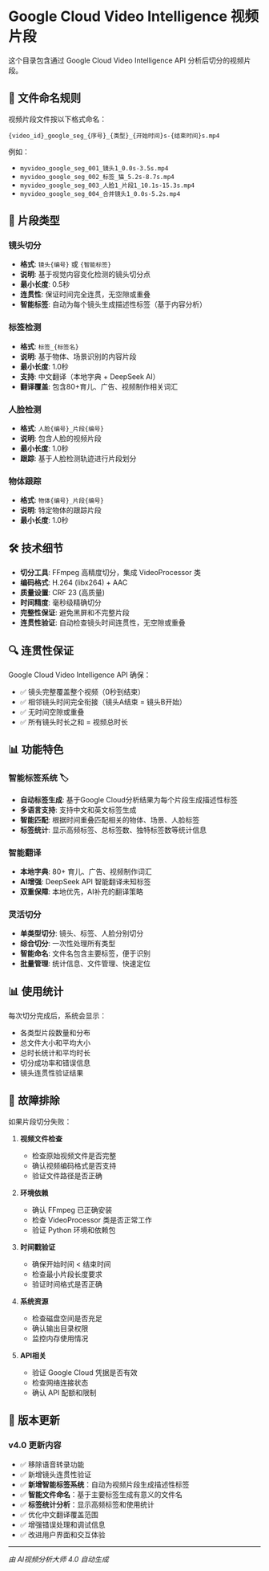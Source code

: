 # Google Cloud Video Intelligence 视频片段

这个目录包含通过 Google Cloud Video Intelligence API 分析后切分的视频片段。

## 📁 文件命名规则

视频片段文件按以下格式命名：
```
{video_id}_google_seg_{序号}_{类型}_{开始时间}s-{结束时间}s.mp4
```

例如：
- `myvideo_google_seg_001_镜头1_0.0s-3.5s.mp4`
- `myvideo_google_seg_002_标签_猫_5.2s-8.7s.mp4`
- `myvideo_google_seg_003_人脸1_片段1_10.1s-15.3s.mp4`
- `myvideo_google_seg_004_合并镜头1_0.0s-5.2s.mp4`

## 🎯 片段类型

### 镜头切分
- **格式**: `镜头{编号}` 或 `{智能标签}`
- **说明**: 基于视觉内容变化检测的镜头切分点
- **最小长度**: 0.5秒
- **连贯性**: 保证时间完全连贯，无空隙或重叠
- **智能标签**: 自动为每个镜头生成描述性标签（基于内容分析）

### 标签检测
- **格式**: `标签_{标签名}`
- **说明**: 基于物体、场景识别的内容片段
- **最小长度**: 1.0秒
- **支持**: 中文翻译（本地字典 + DeepSeek AI）
- **翻译覆盖**: 包含80+育儿、广告、视频制作相关词汇

### 人脸检测
- **格式**: `人脸{编号}_片段{编号}`
- **说明**: 包含人脸的视频片段
- **最小长度**: 1.0秒
- **跟踪**: 基于人脸检测轨迹进行片段划分

### 物体跟踪
- **格式**: `物体{编号}_片段{编号}`
- **说明**: 特定物体的跟踪片段
- **最小长度**: 1.0秒

## 🛠️ 技术细节

- **切分工具**: FFmpeg 高精度切分，集成 VideoProcessor 类
- **编码格式**: H.264 (libx264) + AAC
- **质量设置**: CRF 23 (高质量)
- **时间精度**: 毫秒级精确切分
- **完整性保证**: 避免黑屏和不完整片段
- **连贯性验证**: 自动检查镜头时间连贯性，无空隙或重叠

## 🔍 连贯性保证

Google Cloud Video Intelligence API 确保：
- ✅ 镜头完整覆盖整个视频（0秒到结束）
- ✅ 相邻镜头时间完全衔接（镜头A结束 = 镜头B开始）
- ✅ 无时间空隙或重叠
- ✅ 所有镜头时长之和 = 视频总时长

## 📊 功能特色

### 智能标签系统 🏷️
- **自动标签生成**: 基于Google Cloud分析结果为每个片段生成描述性标签
- **多语言支持**: 支持中文和英文标签生成
- **智能匹配**: 根据时间重叠匹配相关的物体、场景、人脸标签
- **标签统计**: 显示高频标签、总标签数、独特标签数等统计信息

### 智能翻译
- **本地字典**: 80+ 育儿、广告、视频制作词汇
- **AI增强**: DeepSeek API 智能翻译未知标签
- **双重保障**: 本地优先，AI补充的翻译策略

### 灵活切分
- **单类型切分**: 镜头、标签、人脸分别切分
- **综合切分**: 一次性处理所有类型
- **智能命名**: 文件名包含主要标签，便于识别
- **批量管理**: 统计信息、文件管理、快速定位

## 📊 使用统计

每次切分完成后，系统会显示：
- 各类型片段数量和分布
- 总文件大小和平均大小
- 总时长统计和平均时长
- 切分成功率和错误信息
- 镜头连贯性验证结果

## 🔧 故障排除

如果片段切分失败：
1. **视频文件检查**
   - 检查原始视频文件是否完整
   - 确认视频编码格式是否支持
   - 验证文件路径是否正确

2. **环境依赖**
   - 确认 FFmpeg 已正确安装
   - 检查 VideoProcessor 类是否正常工作
   - 验证 Python 环境和依赖包

3. **时间戳验证**
   - 确保开始时间 < 结束时间
   - 检查最小片段长度要求
   - 验证时间格式是否正确

4. **系统资源**
   - 检查磁盘空间是否充足
   - 确认输出目录权限
   - 监控内存使用情况

5. **API相关**
   - 验证 Google Cloud 凭据是否有效
   - 检查网络连接状态
   - 确认 API 配额和限制

## 📝 版本更新

### v4.0 更新内容
- ✅ 移除语音转录功能
- ✅ 新增镜头连贯性验证
- ✅ **新增智能标签系统**：自动为视频片段生成描述性标签
- ✅ **智能文件命名**：基于主要标签生成有意义的文件名
- ✅ **标签统计分析**：显示高频标签和使用统计
- ✅ 优化中文翻译覆盖范围
- ✅ 增强错误处理和调试信息
- ✅ 改进用户界面和交互体验

---
*由 AI视频分析大师 4.0 自动生成* 